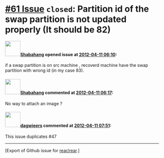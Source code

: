 [\#61 Issue](https://github.com/rear/rear/issues/61) `closed`: Partition id of the swap partition is not updated properly (It should be 82)
===========================================================================================================================================

#### <img src="https://avatars.githubusercontent.com/u/1631969?v=4" width="50">[Shabahang](https://github.com/Shabahang) opened issue at [2012-04-11 06:10](https://github.com/rear/rear/issues/61):

if a swap partition is on src machine , recoverd machine have the swap
partition with wrong id (in my case 83).

#### <img src="https://avatars.githubusercontent.com/u/1631969?v=4" width="50">[Shabahang](https://github.com/Shabahang) commented at [2012-04-11 06:17](https://github.com/rear/rear/issues/61#issuecomment-5062807):

No way to attach an image ?

#### <img src="https://avatars.githubusercontent.com/u/388198?u=0732dee3fe5002278cfbf40359ec431bdcf5f06c&v=4" width="50">[dagwieers](https://github.com/dagwieers) commented at [2012-04-11 07:51](https://github.com/rear/rear/issues/61#issuecomment-5063841):

This issue duplicates \#47

------------------------------------------------------------------------

\[Export of Github issue for
[rear/rear](https://github.com/rear/rear).\]
